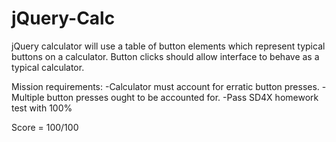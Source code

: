 # jQuery-Calc

jQuery calculator will use a table of button elements which represent typical buttons on a calculator. Button clicks should allow interface to behave as a typical calculator.

Mission requirements:
-Calculator must account for erratic button presses.
-Multiple button presses ought to be accounted for.
-Pass SD4X homework test with 100%

Score = 100/100
